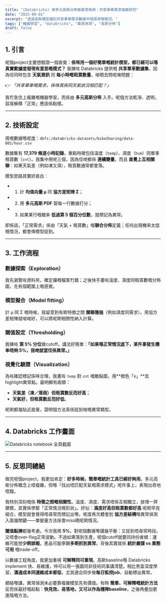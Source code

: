 ```yaml
---
title: "(Databricks) 用多元高斯分佈做異常偵測：共享單車需求個案研究"
date: "2025-09-01"
excerpt: "透過高斯模型識別共享單車需求數據中唔尋常嘅情況。"
tags: ["機器學習", "databricks", "異常偵測", "高斯分佈"]
draft: false
---
```


## 1. 引言

呢個project主要想驗證一個直覺：**係咪用一個好簡單嘅統計模型，都已經可以喺真實數據度發現有意思嘅模式？** 我揀咗 Databricks 提供嘅 **共享單車數據集**，因為佢同時包含 **天氣資訊** 同 **每小時嘅租賃數量**，啱晒去問呢條問題：

👉 *「共享單車嘅需求，係咪真係同天氣狀況相匹配？」*  

我冇急住上複雜嘅機器學習，而係由 **多元高斯分佈** 入手。呢個方法乾淨、透明，容易解釋「正常」應該係點樣。

---

## 2. 技術設定

用嘅數據喺呢度：`dbfs:/databricks-datasets/bikeSharing/data-001/hour.csv`

數據集有 **17,379 條逐小時記錄**，重點特徵包括溫度（`temp`）、濕度（`hum`）同單車租賃數（`cnt`）。我集中用呢三個，因為佢哋都係 **連續變量**，而且 **直覺上互相關聯**：如果天氣差（例如凍又濕），租賃數通常都會落。  

模型思路其實好直白：
- 1. 計 **均值向量 μ** 同 **協方差矩陣 Σ**；  
- 2. 用 **多元高斯 PDF** 幫每一行數據打分；  
- 3. 如果某行嘅概率 **低過第 5 個百分位數**，就標記為異常。  

即係話，「正常需求」係由「天氣 + 租賃數」嘅**聯合分佈**定義；任何出現機率太低嘅情況，都會俾模型捉到。

---

## 3. 工作流程

### 數據探索（Exploration）  
我先瀏覽咗資料夾，確定攞嘅檔案冇錯；之後快手畫咗溫度、濕度同租賃數嘅分佈圖，先有個範圍上嘅感覺。

### 模型擬合（Model fitting）  
計 μ 同 Σ 嘅時候，我留意到有啲特徵之間 **關聯幾強**（例如濕度同需求）。用協方差矩陣就啱啱好，可以將呢啲相關性納入計算。

### 閾值設定（Thresholding）  
我揀咗 **第 5% 分位**做cutoff。講法好簡單：**「如果喺正常情況底下，某件事發生機率唔夠 5%，我哋就當佢係異常。」**

### 視覺化驗證（Visualization）  
為咗確認標記係咪合理，我畫咗 `temp` 對 `cnt` 嘅散點圖，用**橙色「x」**去highlight異常點。最明顯有兩類：
- **天氣差（凍／落雨）但租賃數反而好高**；  
- **天氣好，但租賃數反而好低**。  

呢啲都幾貼近直覺，證明個方法真係捉到啱嘅異常類型。

---

## 4. Databricks 工作畫面

<div class="screenshot-large">
  <img src="/images/projects/project2/1.png" alt="Databricks notebook 全頁截圖">
</div>

---

## 5. 反思同總結

做完呢個project，我更加肯定：**好多時候，簡單嘅統計工具已經好夠用**。多元高斯分佈概念上唔複雜，但喺「找出唔匹配天氣嘅需求模式」呢件事上，表現出奇地唔錯。  

我特別深刻嘅係 **特徵之間嘅相關性**。溫度、濕度、需求唔係互相獨立，放埋一齊建模，其實係學緊「正常情況嘅形狀」。好似：**濕度好高但租賃數都好高** 呢啲罕見組合，模型就會覺得唔尋常而標記出嚟。呢度再次體會到 **協方差結構**喺異常偵測入面幾關鍵——單變量方法係會miss晒呢啲情況。  

**閾值點揀**都幾考慮。今次我用 **5%**，對呢個數據嚟講幾平衡：又捉到唔尋常時段，又唔會over-flag正常波動。不過如果落到生產，呢個cutoff就要同持份者傾：運維可能想**少啲誤報**，產品可能寧願**多啲抓到異常**。背後其實就係 **統計嚴謹 vs 業務可用** 嘅trade-off。  

以數據工程角度，我更加重視 **可解釋同可重現**。高斯baseline喺 Databricks implement 快、易維護，仲可以用一張圖同非技術同事講清楚。相比黑盒深度學習，**溝通成本同運維成本都低**，尤其適合同步做**每日監控job**，自動標出異常。  

總結嚟講，異常偵測未必要靠複雜模型先有價值。有時 **簡單、可解釋嘅統計方法** 反而係最好嘅起點：**快見效、易落地，又可以作為穩陣baseline**，之後再疊加更進階嘅方法。
